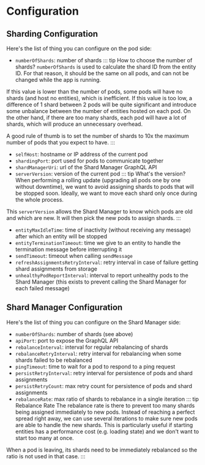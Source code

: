 # Configuration

## Sharding Configuration

Here's the list of thing you can configure on the pod side:
- `numberOfShards`: number of shards
::: tip How to choose the number of shards?
`numberOfShards` is used to calculate the shard ID from the entity ID. For that reason, it should be the same on all pods, and can not be changed while the app is running.

If this value is lower than the number of pods, some pods will have no shards (and host no entities), which is inefficient.
If this value is too low, a difference of 1 shard between 2 pods will be quite significant and introduce some unbalance between the number of entities hosted on each pod.
On the other hand, if there are too many shards, each pod will have a lot of shards, which will produce an unnecessary overhead.

A good rule of thumb is to set the number of shards to 10x the maximum number of pods that you expect to have.
:::
- `selfHost`: hostname or IP address of the current pod
- `shardingPort`: port used for pods to communicate together
- `shardManagerUri`: url of the Shard Manager GraphQL API
- `serverVersion`: version of the current pod
::: tip What's the version?
When performing a rolling update (upgrading all pods one by one without downtime), we want to avoid assigning shards to pods that will be stopped soon.
Ideally, we want to move each shard only once during the whole process.

This `serverVersion` allows the Shard Manager to know which pods are old and which are new. It will then pick the new pods to assign shards.
:::
- `entityMaxIdleTime`: time of inactivity (without receiving any message) after which an entity will be stopped
- `entityTerminationTimeout`: time we give to an entity to handle the termination message before interrupting it
- `sendTimeout`: timeout when calling `sendMessage`
- `refreshAssignmentsRetryInterval`: retry interval in case of failure getting shard assignments from storage
- `unhealthyPodReportInterval`: interval to report unhealthy pods to the Shard Manager (this exists to prevent calling the Shard Manager for each failed message)

## Shard Manager Configuration

Here's the list of thing you can configure on the Shard Manager side:
- `numberOfShards`: number of shards (see above)
- `apiPort`: port to expose the GraphQL API
- `rebalanceInterval`: interval for regular rebalancing of shards
- `rebalanceRetryInterval`: retry interval for rebalancing when some shards failed to be rebalanced
- `pingTimeout`: time to wait for a pod to respond to a ping request
- `persistRetryInterval`: retry interval for persistence of pods and shard assignments
- `persistRetryCount`: max retry count for persistence of pods and shard assignments
- `rebalanceRate`: max ratio of shards to rebalance in a single iteration
::: tip Rebalance Rate
The rebalance rate is there to prevent too many shards being assigned immediately to new pods.
Instead of reaching a perfect spread right away, we can use several iterations to make sure new pods are able to handle the new shards. 
This is particularly useful if starting entities has a performance cost (e.g. loading state) and we don't want to start too many at once.

When a pod is leaving, its shards need to be immediately rebalanced so the ratio is not used in that case.
:::